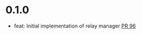 # 0.1.0
- feat: Initial implementation of relay manager [PR 96]

[PR 96]: https://github.com/dariusc93/rust-ipfs/pull/96
